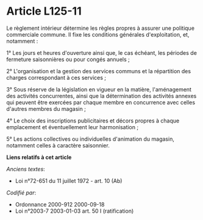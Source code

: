 # Article L125-11

Le règlement intérieur détermine les règles propres à assurer une politique commerciale commune. Il fixe les conditions
générales d'exploitation, et, notamment :

1° Les jours et heures d'ouverture ainsi que, le cas échéant, les périodes de fermeture saisonnières ou pour congés annuels ;

2° L'organisation et la gestion des services communs et la répartition des charges correspondant à ces services ;

3° Sous réserve de la législation en vigueur en la matière, l'aménagement des activités concurrentes, ainsi que la
détermination des activités annexes qui peuvent être exercées par chaque membre en concurrence avec celles d'autres membres
du magasin ;

4° Le choix des inscriptions publicitaires et décors propres à chaque emplacement et éventuellement leur harmonisation ;

5° Les actions collectives ou individuelles d'animation du magasin, notamment celles à caractère saisonnier.

**Liens relatifs à cet article**

_Anciens textes_:

  - Loi n°72-651 du 11 juillet 1972 - art. 10 (Ab)

_Codifié par_:

  - Ordonnance 2000-912 2000-09-18
  - Loi n°2003-7 2003-01-03 art. 50 I (ratification)
